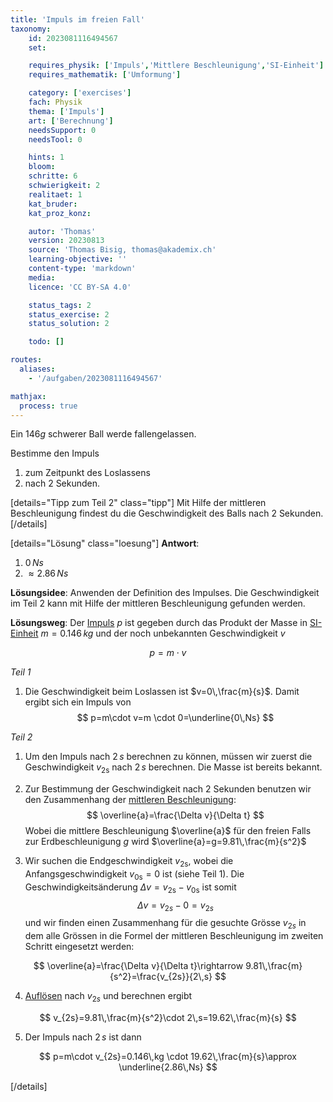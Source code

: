 ```yaml
---
title: 'Impuls im freien Fall'
taxonomy:
	id: 2023081116494567
	set:

	requires_physik: ['Impuls','Mittlere Beschleunigung','SI-Einheit']
	requires_mathematik: ['Umformung']

	category: ['exercises']
	fach: Physik
	thema: ['Impuls']
	art: ['Berechnung']
	needsSupport: 0
	needsTool: 0

	hints: 1
	bloom: 
	schritte: 6
	schwierigkeit: 2
	realitaet: 1
	kat_bruder:
	kat_proz_konz: 

	autor: 'Thomas'
	version: 20230813
	source: 'Thomas Bisig, thomas@akademix.ch'
	learning-objective: ''
	content-type: 'markdown'
	media:
	licence: 'CC BY-SA 4.0'

	status_tags: 2
	status_exercise: 2
	status_solution: 2

	todo: []

routes:
  aliases:
    - '/aufgaben/2023081116494567'

mathjax:
  process: true
---
```


Ein $146 g$ schwerer Ball werde fallengelassen.

Bestimme den Impuls
1. zum Zeitpunkt des Loslassens
2. nach $2$ Sekunden.

[details="Tipp zum Teil 2" class="tipp"]
Mit Hilfe der mittleren Beschleunigung findest du die Geschwindigkeit des Balls nach $2$ Sekunden.
[/details]

[details="Lösung" class="loesung"]
**Antwort**:
1. $0\,Ns$
2. $\approx 2.86\,Ns$

**Lösungsidee**:
Anwenden der Definition des Impulses. Die Geschwindigkeit im Teil 2 kann mit Hilfe der mittleren Beschleunigung gefunden werden.

**Lösungsweg**:
Der [Impuls](/konzepte/impuls) $p$ ist gegeben durch das Produkt der Masse in [SI-Einheit](/konzepte/si-einheit) $m=0.146\,kg$ und der noch unbekannten Geschwindigkeit $v$

$$
p=m\cdot v
$$

_Teil 1_

1. Die Geschwindigkeit beim Loslassen ist $v=0\,\frac{m}{s}$. Damit ergibt sich ein Impuls von
$$
p=m\cdot v=m \cdot 0=\underline{0\,Ns} 
$$

_Teil 2_

1. Um den Impuls nach $2\,s$ berechnen zu können, müssen wir zuerst die Geschwindigkeit $v_\textrm{2s}$ nach $2\,s$ berechnen. Die Masse ist bereits bekannt.

2. Zur Bestimmung der Geschwindigkeit nach $2$ Sekunden benutzen wir den Zusammenhang der [mittleren Beschleunigung](/konzepte/mittlere-beschleunigung):
$$
\overline{a}=\frac{\Delta v}{\Delta t}
$$
Wobei die mittlere Beschleunigung $\overline{a}$ für den freien Falls zur Erdbeschleunigung $g$ wird $\overline{a}=g=9.81\,\frac{m}{s^2}$

4. Wir suchen die Endgeschwindigkeit $v_\textrm{2s}$, wobei die Anfangsgeschwindigkeit $v_\textrm{0s}=0$ ist (siehe Teil 1). Die Geschwindigkeitsänderung $\Delta v=v_\textrm{2s}-v_\textrm{0s}$ ist somit 
$$
\Delta v=v_{2s}-0=v_{2s}
$$
und wir finden einen Zusammenhang für die gesuchte Grösse $v_{2s}$ in dem alle Grössen in die Formel der mittleren Beschleunigung im zweiten Schritt eingesetzt werden:

$$
\overline{a}=\frac{\Delta v}{\Delta t}\rightarrow 9.81\,\frac{m}{s^2}=\frac{v_{2s}}{2\,s}
$$

4. [Auflösen](/konzepte/umformung) nach $v_{2s}$ und berechnen ergibt

$$
v_{2s}=9.81\,\frac{m}{s^2}\cdot 2\,s=19.62\,\frac{m}{s}
$$

5. Der Impuls nach $2\,s$ ist dann

$$
p=m\cdot v_{2s}=0.146\,kg \cdot 19.62\,\frac{m}{s}\approx \underline{2.86\,Ns}
$$

[/details]